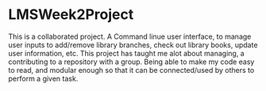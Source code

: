 # LMSWeek2Project
This is a collaborated project.
A Command linue user interface, to manage user inputs to add/remove library branches, check out library books, update user information, etc.
This project has taught me alot about managing, a contributing to a repository with a group. 
Being able to make my code easy to read, and modular enough so that it can be connected/used by others to perform a given task.
